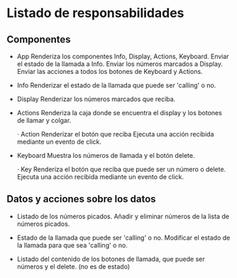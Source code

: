 # Listado de responsabilidades

## Componentes

- App
  Renderiza los componentes Info, Display, Actions, Keyboard.
  Enviar el estado de la llamada a Info.
  Enviar los números marcados a Display.
  Enviar las acciones a todos los botones de Keyboard y Actions.

- Info
  Renderizar el estado de la llamada que puede ser 'calling' o no.

- Display
  Renderizar los números marcados que reciba.

- Actions
  Renderiza la caja donde se encuentra el display y los botones de llamar y colgar.

  · Action
  Renderizar el botón que reciba
  Ejecuta una acción recibida mediante un evento de click.

- Keyboard
  Muestra los números de llamada y el botón delete.

  · Key
  Renderiza el botón que reciba que puede ser un número o delete.
  Ejecuta una acción recibida mediante un evento de click.

## Datos y acciones sobre los datos

- Listado de los números picados.
  Añadir y eliminar números de la lista de números picados.

- Estado de la llamada que puede ser 'calling' o no.
  Modificar el estado de la llamada para que sea 'calling' o no.

- Listado del contenido de los botones de llamada, que puede ser números y el delete. (no es de estado)

